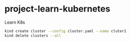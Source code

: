 # project-learn-kubernetes
Learn K8s
```sh
kind create cluster --config cluster.yaml --name cluter1
kind delete clusters --all
```
